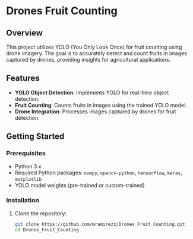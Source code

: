 # Drones Fruit Counting

## Overview

This project utilizes YOLO (You Only Look Once) for fruit counting using drone imagery. The goal is to accurately detect and count fruits in images captured by drones, providing insights for agricultural applications.

## Features

- **YOLO Object Detection**: Implements YOLO for real-time object detection.
- **Fruit Counting**: Counts fruits in images using the trained YOLO model.
- **Drone Integration**: Processes images captured by drones for fruit detection.

## Getting Started

### Prerequisites

- Python 3.x
- Required Python packages: `numpy`, `opencv-python`, `tensorflow`, `keras`, `matplotlib`
- YOLO model weights (pre-trained or custom-trained)

### Installation

1. Clone the repository:
   ```bash
   git clone https://github.com/mramirezz/Drones_Fruit_Counting.git
   cd Drones_Fruit_Counting
